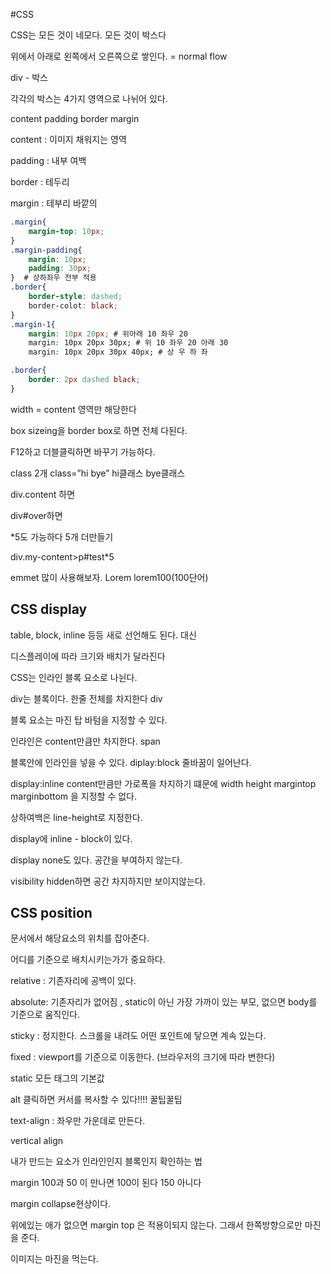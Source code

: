 #CSS

CSS는 모든 것이 네모다. 모든 것이 박스다

위에서 아래로 왼쪽에서 오른쪽으로 쌓인다. = normal flow

div - 박스

각각의 박스는 4가지 영역으로 나뉘어 있다.

content padding border margin

content : 이미지 채워지는 영역

padding : 내부 여백

border : 테두리

margin : 테부리 바깥의 

```css
.margin{
	margin-top: 10px;	
}
.margin-padding{
	margin: 10px;
	padding: 30px;
}  # 상하좌우 전부 적용
.border{
	border-style: dashed;
	border-colot: black;
}
.margin-1{
	margin: 10px 20px; # 위아래 10 좌우 20
	margin: 10px 20px 30px; # 위 10 좌우 20 아래 30
	margin: 10px 20px 30px 40px; # 상 우 하 좌

.border{
	border: 2px dashed black;
}
```

width = content 영역만 해당한다

box sizeing을 border box로 하면 전체 다된다. 

F12하고 더블클릭하면 바꾸기 가능하다.

class 2개 class=”hi bye”   hi클래스 bye클래스

div.content 하면 <div class=”content”>

div#over하면 <div id=”over”>

*5도 가능하다  5개 더만들기

div.my-content>p#test*5

emmet 많이 사용해보자. Lorem   lorem100(100단어)

## CSS display

table, block, inline 등등 새로 선언해도 된다.  대신  

디스플레이에 따라 크기와 배치가 달라진다

CSS는 인라인 블록 요소로 나뉜다.

div는 블록이다. 한줄 전체를 차지한다 div

블록 요소는 마진 탑 바텀을 지정할 수 있다.

인라인은 content만큼만 차지한다.   span

블록안에 인라인을 넣을 수 있다.  diplay:block  줄바꿈이 일어난다.

display:inline content만큼만 가로폭을 차지하기 떄문에 width height margintop marginbottom 을 지정할 수 없다.

상하여백은 line-height로 지정한다. 

display에 inline - block이 있다.

display none도 있다. 공간을 부여하지 않는다.

visibility hidden하면 공간 차지하지만 보이지않는다. 

## CSS position

문서에서 해당요소의 위치를 잡아준다.

어디를 기준으로 배치시키는가가 중요하다. 

relative :  기존자리에 공백이 있다.

absolute:  기존자리가 없어짐 ,  static이 아닌 가장 가까이 있는 부모, 없으면 body를 기준으로 움직인다.

sticky : 정지한다. 스크롤을 내려도  어떤 포인트에 닿으면 계속 있는다.

fixed : viewport를 기준으로 이동한다. (브라우저의 크기에 따라 변한다)

static 모든 태그의 기본값 

alt 클릭하면 커서를 복사할 수 있다!!!! 꿀팁꿀팁

text-align :  좌우만 가운데로 만든다.

vertical align

내가 만드는 요소가 인라인인지 블록인지 확인하는 법

margin  100과 50 이 만나면 100이 된다 150 아니다

margin collapse현상이다.

위에있는 애가 없으면 margin top 은 적용이되지 않는다. 그래서 한쪽방향으로만 마진을 준다.

이미지는 마진을 먹는다.
